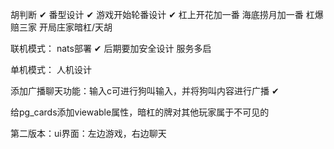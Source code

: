 胡判断 ✔
番型设计 ✔
游戏开始轮番设计 ✔
杠上开花加一番
海底捞月加一番
杠爆赔三家
开局庄家暗杠/天胡

联机模式：
    nats部署 ✔
    后期要加安全设计
    服务多启

单机模式：
    人机设计

添加广播聊天功能：输入c可进行狗叫输入，并将狗叫内容进行广播 ✔

给pg_cards添加viewable属性，暗杠的牌对其他玩家属于不可见的


第二版本：ui界面：左边游戏，右边聊天
